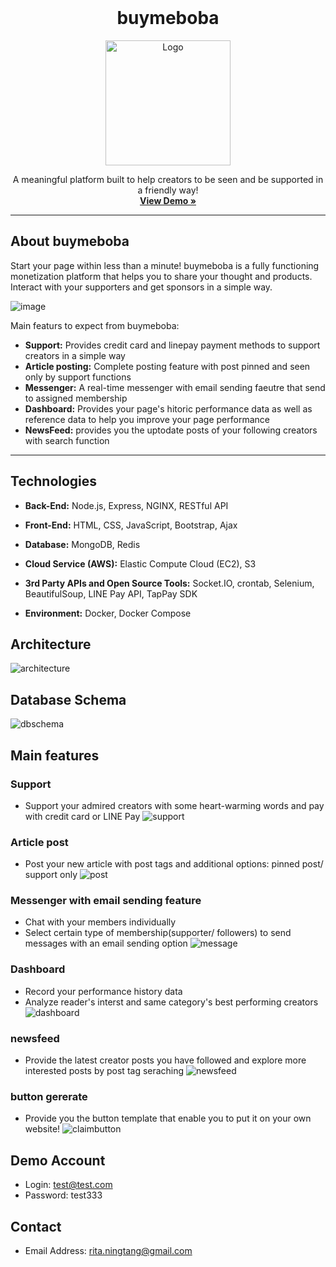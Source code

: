 <!-- PROJECT LOGO -->
<br />
<div align="center">
    <h1> buymeboba</h1>
    <img src="https://buymeboba.s3.ap-southeast-1.amazonaws.com/asset/demo/yellowBg_logo.jpg" alt="Logo" width="200" height="200">
  <p align="center">
    A meaningful platform built to help creators to be seen and be supported in a friendly way!
    <br />
    <a href="https://buymeboba.today/"><strong>View Demo »</strong></a>
    <br />
  </p>
</div>

---
## About buymeboba
Start your page within less than a minute! buymeboba is a fully functioning monetization platform that helps you to share your thought and products. Interact with your supporters and get sponsors in a simple way.

![image](https://buymeboba.s3.ap-southeast-1.amazonaws.com/asset/demo/main.gif)

Main featurs to expect from buymeboba:
- **Support:** Provides credit card and linepay payment methods to support creators in a simple way
- **Article posting:** Complete posting feature with post pinned and seen only by support functions
- **Messenger:** A real-time messenger with email sending faeutre that send to assigned membership
- **Dashboard:** Provides your page's hitoric performance data as well as reference data to help you improve your page performance
- **NewsFeed:** provides you the uptodate posts of your following creators with search function
---
## Technologies

- **Back-End:** Node.js, Express, NGINX, RESTful API

- **Front-End:** HTML, CSS, JavaScript, Bootstrap, Ajax

- **Database:** MongoDB, Redis

- **Cloud Service (AWS):** Elastic Compute Cloud (EC2), S3

- **3rd Party APIs and Open Source Tools:** Socket.IO, crontab, Selenium, BeautifulSoup, LINE Pay API, TapPay SDK

- **Environment:** Docker, Docker Compose

## Architecture
![architecture](https://buymeboba.s3.ap-southeast-1.amazonaws.com/asset/demo/architecture.png)

## Database Schema
![dbschema](https://buymeboba.s3.ap-southeast-1.amazonaws.com/asset/demo/dbschema.jpg)

## Main features

### Support 
* Support your admired creators with some heart-warming words and pay with credit card or LINE Pay
![support](https://buymeboba.s3.ap-southeast-1.amazonaws.com/asset/demo/support.gif)
### Article post
* Post your new article with post tags and additional options: pinned post/ support only
![post](https://buymeboba.s3.ap-southeast-1.amazonaws.com/asset/demo/post.gif)

### Messenger with email sending feature
* Chat with your members individually 
* Select certain type of membership(supporter/ followers) to send messages with an email sending option
![message](https://buymeboba.s3.ap-southeast-1.amazonaws.com/asset/demo/message.gif)

### Dashboard
* Record your performance history data
* Analyze reader's interst and same category's best performing creators
![dashboard](https://buymeboba.s3.ap-southeast-1.amazonaws.com/asset/demo/dashboard.gif)

### newsfeed
* Provide the latest creator posts you have followed and explore more interested posts by post tag seraching
![newsfeed](https://buymeboba.s3.ap-southeast-1.amazonaws.com/asset/demo/newsfeed.gif)

### button gererate
* Provide you the button template that enable you to put it on your own website!
![claimbutton](https://buymeboba.s3.ap-southeast-1.amazonaws.com/asset/demo/claimbutton.gif)

## Demo Account
* Login: test@test.com
* Password: test333

## Contact
* Email Address: rita.ningtang@gmail.com